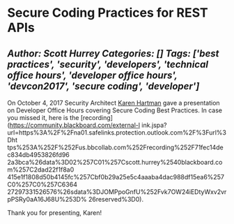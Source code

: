 # Secure Coding Practices for REST APIs
*Author: Scott Hurrey*
*Categories: []*
*Tags: ['best practices', 'security', 'developers', 'technical office hours', 'developer office hours', 'devcon2017', 'secure coding', 'developer']*
---
On October 4, 2017 Security Architect [Karen
Hartman](https://community.blackboard.com/people/kh37222) gave a presentation
on Developer Office Hours covering Secure Coding Best Practices. In case you
missed it, here is the [recording](https://community.blackboard.com/external-l
ink.jspa?url=https%3A%2F%2Fna01.safelinks.protection.outlook.com%2F%3Furl%3Dht
tps%253A%252F%252Fus.bbcollab.com%252Frecording%252F71fec14dec834db4953826fd96
2a3bca%26data%3D02%257C01%257Cscott.hurrey%2540blackboard.com%257C2dad22f1f8a0
415e1f1808d50b4145fc%257Cbf0b29a25e5c4aaaba4dac988df15ea6%257C0%257C0%257C6364
27297331526576%26sdata%3DJOMPpoGnfU%252Fvk7OW24iEDtyWxv2vrpPSRy0aA16J68U%253D%
26reserved%3D0).

Thank you for presenting, Karen!

